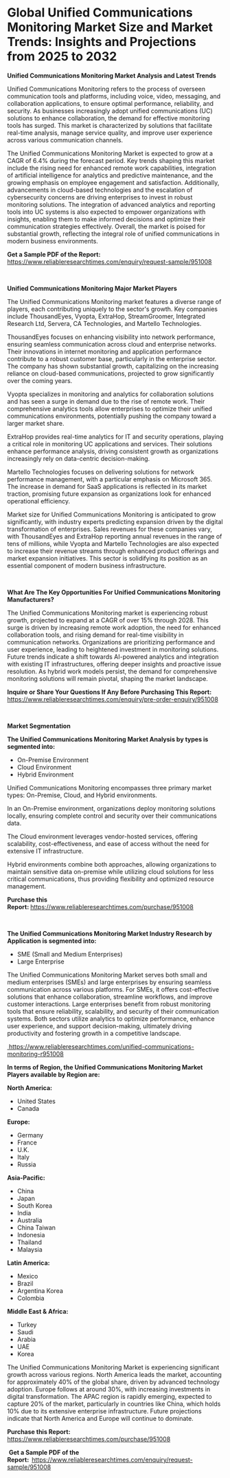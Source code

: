 <p><h1>Global Unified Communications Monitoring Market Size and Market Trends: Insights and Projections from 2025 to 2032</h1></p><p><strong>Unified Communications Monitoring Market Analysis and Latest Trends</strong></p>
<p><p>Unified Communications Monitoring refers to the process of overseen communication tools and platforms, including voice, video, messaging, and collaboration applications, to ensure optimal performance, reliability, and security. As businesses increasingly adopt unified communications (UC) solutions to enhance collaboration, the demand for effective monitoring tools has surged. This market is characterized by solutions that facilitate real-time analysis, manage service quality, and improve user experience across various communication channels.</p><p>The Unified Communications Monitoring Market is expected to grow at a CAGR of 6.4% during the forecast period. Key trends shaping this market include the rising need for enhanced remote work capabilities, integration of artificial intelligence for analytics and predictive maintenance, and the growing emphasis on employee engagement and satisfaction. Additionally, advancements in cloud-based technologies and the escalation of cybersecurity concerns are driving enterprises to invest in robust monitoring solutions. The integration of advanced analytics and reporting tools into UC systems is also expected to empower organizations with insights, enabling them to make informed decisions and optimize their communication strategies effectively. Overall, the market is poised for substantial growth, reflecting the integral role of unified communications in modern business environments.</p></p>
<p><strong>Get a Sample PDF of the Report:&nbsp;</strong> <a href="https://www.reliableresearchtimes.com/enquiry/request-sample/951008?utm_campaign=3671&utm_medium=2&utm_source=Github&utm_content=ia&utm_term=18042025&utm_id=unified-communications-monitoring">https://www.reliableresearchtimes.com/enquiry/request-sample/951008</a></p>
<p>&nbsp;</p>
<p><strong>Unified Communications Monitoring Major Market Players</strong></p>
<p><p>The Unified Communications Monitoring market features a diverse range of players, each contributing uniquely to the sector's growth. Key companies include ThousandEyes, Vyopta, ExtraHop, StreamGroomer, Integrated Research Ltd, Servera, CA Technologies, and Martello Technologies. </p><p>ThousandEyes focuses on enhancing visibility into network performance, ensuring seamless communication across cloud and enterprise networks. Their innovations in internet monitoring and application performance contribute to a robust customer base, particularly in the enterprise sector. The company has shown substantial growth, capitalizing on the increasing reliance on cloud-based communications, projected to grow significantly over the coming years.</p><p>Vyopta specializes in monitoring and analytics for collaboration solutions and has seen a surge in demand due to the rise of remote work. Their comprehensive analytics tools allow enterprises to optimize their unified communications environments, potentially pushing the company toward a larger market share.</p><p>ExtraHop provides real-time analytics for IT and security operations, playing a critical role in monitoring UC applications and services. Their solutions enhance performance analysis, driving consistent growth as organizations increasingly rely on data-centric decision-making.</p><p>Martello Technologies focuses on delivering solutions for network performance management, with a particular emphasis on Microsoft 365. The increase in demand for SaaS applications is reflected in its market traction, promising future expansion as organizations look for enhanced operational efficiency.</p><p>Market size for Unified Communications Monitoring is anticipated to grow significantly, with industry experts predicting expansion driven by the digital transformation of enterprises. Sales revenues for these companies vary, with ThousandEyes and ExtraHop reporting annual revenues in the range of tens of millions, while Vyopta and Martello Technologies are also expected to increase their revenue streams through enhanced product offerings and market expansion initiatives. This sector is solidifying its position as an essential component of modern business infrastructure.</p></p>
<p>&nbsp;</p>
<p><strong>What Are The Key Opportunities For Unified Communications Monitoring Manufacturers?</strong></p>
<p><p>The Unified Communications Monitoring market is experiencing robust growth, projected to expand at a CAGR of over 15% through 2028. This surge is driven by increasing remote work adoption, the need for enhanced collaboration tools, and rising demand for real-time visibility in communication networks. Organizations are prioritizing performance and user experience, leading to heightened investment in monitoring solutions. Future trends indicate a shift towards AI-powered analytics and integration with existing IT infrastructures, offering deeper insights and proactive issue resolution. As hybrid work models persist, the demand for comprehensive monitoring solutions will remain pivotal, shaping the market landscape.</p></p>
<p><strong>Inquire or Share Your Questions If Any Before Purchasing This Report:</strong> <a href="https://www.reliableresearchtimes.com/enquiry/pre-order-enquiry/951008?utm_campaign=3671&utm_medium=2&utm_source=Github&utm_content=ia&utm_term=18042025&utm_id=unified-communications-monitoring">https://www.reliableresearchtimes.com/enquiry/pre-order-enquiry/951008</a></p>
<p>&nbsp;</p>
<p><strong>Market Segmentation</strong></p>
<p><strong>The Unified Communications Monitoring Market Analysis by types is segmented into:</strong></p>
<p><ul><li>On-Premise Environment</li><li>Cloud Environment</li><li>Hybrid Environment</li></ul></p>
<p><p>Unified Communications Monitoring encompasses three primary market types: On-Premise, Cloud, and Hybrid environments. </p><p>In an On-Premise environment, organizations deploy monitoring solutions locally, ensuring complete control and security over their communications data. </p><p>The Cloud environment leverages vendor-hosted services, offering scalability, cost-effectiveness, and ease of access without the need for extensive IT infrastructure. </p><p>Hybrid environments combine both approaches, allowing organizations to maintain sensitive data on-premise while utilizing cloud solutions for less critical communications, thus providing flexibility and optimized resource management.</p></p>
<p><strong>Purchase this Report:&nbsp;</strong><a href="https://www.reliableresearchtimes.com/purchase/951008?utm_campaign=3671&utm_medium=2&utm_source=Github&utm_content=ia&utm_term=18042025&utm_id=unified-communications-monitoring">https://www.reliableresearchtimes.com/purchase/951008</a></p>
<p>&nbsp;</p>
<p><strong>The Unified Communications Monitoring Market Industry Research by Application is segmented into:</strong></p>
<p><ul><li>SME (Small and Medium Enterprises)</li><li>Large Enterprise</li></ul></p>
<p><p>The Unified Communications Monitoring Market serves both small and medium enterprises (SMEs) and large enterprises by ensuring seamless communication across various platforms. For SMEs, it offers cost-effective solutions that enhance collaboration, streamline workflows, and improve customer interactions. Large enterprises benefit from robust monitoring tools that ensure reliability, scalability, and security of their communication systems. Both sectors utilize analytics to optimize performance, enhance user experience, and support decision-making, ultimately driving productivity and fostering growth in a competitive landscape.</p></p>
<p><a href="https://www.reliableresearchtimes.com/unified-communications-monitoring-r951008?utm_campaign=3671&utm_medium=2&utm_source=Github&utm_content=ia&utm_term=18042025&utm_id=unified-communications-monitoring">&nbsp;https://www.reliableresearchtimes.com/unified-communications-monitoring-r951008</a></p>
<p><strong>In terms of Region, the Unified Communications Monitoring Market Players available by Region are:</strong></p>
<p>
    <p> <strong> North America: </strong>
        <ul>
            <li>United States</li>
            <li>Canada</li>
        </ul>
        </p> 
    <p> <strong> Europe: </strong>
        <ul>
            <li>Germany</li>
            <li>France</li>
            <li>U.K.</li>
            <li>Italy</li>
            <li>Russia</li>
        </ul>
        </p> 
    <p> <strong> Asia-Pacific: </strong>
        <ul>
            <li>China</li>
            <li>Japan</li>
            <li>South Korea</li>
            <li>India</li>
            <li>Australia</li>
            <li>China Taiwan</li>
            <li>Indonesia</li>
            <li>Thailand</li>
            <li>Malaysia</li>
        </ul>
        </p> 
    <p> <strong> Latin America: </strong>
        <ul>
            <li>Mexico</li>
            <li>Brazil</li>
            <li>Argentina Korea</li>
            <li>Colombia</li>
        </ul>
        </p> 
    <p> <strong> Middle East & Africa: </strong>
        <ul>
            <li>Turkey</li>
            <li>Saudi</li>
            <li>Arabia</li>
            <li>UAE</li>
            <li>Korea</li>
        </ul>
    </p>
    </p>
<p><p>The Unified Communications Monitoring Market is experiencing significant growth across various regions. North America leads the market, accounting for approximately 40% of the global share, driven by advanced technology adoption. Europe follows at around 30%, with increasing investments in digital transformation. The APAC region is rapidly emerging, expected to capture 20% of the market, particularly in countries like China, which holds 10% due to its extensive enterprise infrastructure. Future projections indicate that North America and Europe will continue to dominate.</p></p>
<p><strong>Purchase this Report: </strong><a href="https://www.reliableresearchtimes.com/purchase/951008?utm_campaign=3671&utm_medium=2&utm_source=Github&utm_content=ia&utm_term=18042025&utm_id=unified-communications-monitoring">https://www.reliableresearchtimes.com/purchase/951008</a></p>
<p>&nbsp;<strong>Get a Sample PDF of the Report:&nbsp;&nbsp;</strong><a href="https://www.reliableresearchtimes.com/enquiry/request-sample/951008?utm_campaign=3671&utm_medium=2&utm_source=Github&utm_content=ia&utm_term=18042025&utm_id=unified-communications-monitoring">https://www.reliableresearchtimes.com/enquiry/request-sample/951008</a></p>
<p><strong></strong></p>
<p><p></p><p></p><p></p></p>